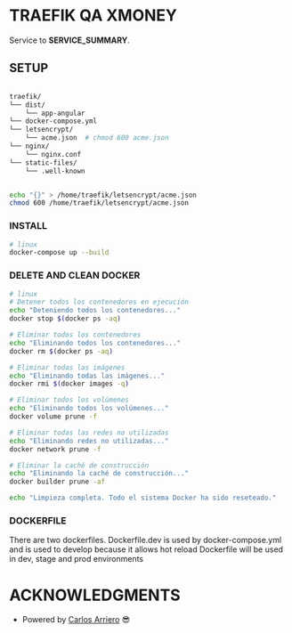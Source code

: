 # TRAEFIK QA XMONEY  

Service to __SERVICE_SUMMARY__.

## SETUP
```bash

traefik/
└── dist/
    └── app-angular
└── docker-compose.yml
└── letsencrypt/
    └── acme.json  # chmod 600 acme.json
└── nginx/
    └── nginx.conf
└── static-files/
    └── .well-known


echo "{}" > /home/traefik/letsencrypt/acme.json
chmod 600 /home/traefik/letsencrypt/acme.json

```

### INSTALL

```bash
# linux
docker-compose up --build
```

### DELETE AND CLEAN DOCKER

```bash
# linux
# Detener todos los contenedores en ejecución
echo "Deteniendo todos los contenedores..."
docker stop $(docker ps -aq)

# Eliminar todos los contenedores
echo "Eliminando todos los contenedores..."
docker rm $(docker ps -aq)

# Eliminar todas las imágenes
echo "Eliminando todas las imágenes..."
docker rmi $(docker images -q)

# Eliminar todos los volúmenes
echo "Eliminando todos los volúmenes..."
docker volume prune -f

# Eliminar todas las redes no utilizadas
echo "Eliminando redes no utilizadas..."
docker network prune -f

# Eliminar la caché de construcción
echo "Eliminando la caché de construcción..."
docker builder prune -af

echo "Limpieza completa. Todo el sistema Docker ha sido reseteado."
```

### DOCKERFILE
There are two dockerfiles.
Dockerfile.dev is used by docker-compose.yml and is used to develop because it allows hot reload
Dockerfile will be used in dev, stage and prod environments


# ACKNOWLEDGMENTS

* Powered by [Carlos Arriero](mailto:desarrollo@dyner24.com) 😎
